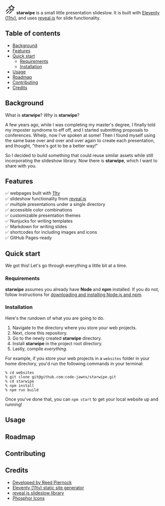 <svg class="icon" xmlns="http://www.w3.org/2000/svg" width="32" height="32" viewBox="0 0 256 256"><path d="M239.37,70.1A13.16,13.16,0,0,0,227.9,61l-37.22-3.15L176.16,24a13.24,13.24,0,0,0-24.31,0L137.33,57.86,100.1,61a13.13,13.13,0,0,0-7.49,23.06l28.16,24-8.43,35.73a13.1,13.1,0,0,0,5,13.58,13.25,13.25,0,0,0,14.63.7l32-19,32,19a13.25,13.25,0,0,0,14.63-.7,13.09,13.09,0,0,0,5-13.58l-8.43-35.73,28.15-24A13.07,13.07,0,0,0,239.37,70.1Zm-43.86,27a13.06,13.06,0,0,0-4.26,13l7.31,31-27.78-16.51a13.24,13.24,0,0,0-13.56,0L129.44,141l7.31-31a13,13,0,0,0-4.25-13L108.24,76.38l32.09-2.72a13.16,13.16,0,0,0,11-7.94L164,36.24l12.64,29.48a13.18,13.18,0,0,0,11,7.94l32.09,2.72ZM85.66,125.66l-56,56a8,8,0,0,1-11.32-11.32l56-56a8,8,0,0,1,11.32,11.32Zm16,56-56,56a8,8,0,0,1-11.32-11.32l56-56a8,8,0,0,1,11.32,11.32Zm72-11.32a8,8,0,0,1,0,11.32l-56,56a8,8,0,0,1-11.32-11.32l56-56A8,8,0,0,1,173.66,170.34Z"></path></svg> **starwipe** is a small little presentation slideslow. It is built with [Eleventy (11ty)](https://www.11ty.dev/), and uses [reveal.js](https://revealjs.com/) for slide functionality.

## Table of contents

- [Background](#background)
- [Features](#features)
- [Quick start](#quick-start)
  - [Requirements](#requirements)
  - [Installation](#installation)
- [Usage](#usage)
- [Roadmap](#roadmap)
- [Contributing](#contributing)
- [Credits](#credits)

## Background

What is **starwipe**? _Why_ is **starwipe**?

A few years ago, while I was completing my master's degree, I finally told my imposter syndrome to eff off, and I started submitting proposals to conferences. Whelp, now I've spoken at some! Then I found myself using the same base over and over and over again to create each presentation, and thought, "there's got to be a better way!"

So I decided to build something that could reuse similar assets while still incorporating the slideshow library. Now there is **starwipe**, which I want to share with you.

## Features

✅ webpages built with [11ty](https://www.11ty.dev/)  
✅ slideshow functionality from [reveal.js](https://revealjs.com/)  
✅ multiple presentations under a single directory  
✅ accessible color combinations  
✅ customizable presentation themes  
✅ Nunjucks for writing templates  
✅ Markdown for writing slides  
✅ shortcodes for including images and icons  
✅ GitHub Pages-ready  

## Quick start

We got this! Let's go through everything a little bit at a time.

### Requirements

**starwipe** assumes you already have **Node** and **npm** installed. If you do not, follow instructions for [downloading and installing Node.js and npm](https://docs.npmjs.com/downloading-and-installing-node-js-and-npm).

### Installation

Here's the rundown of what you are going to do.

1. Navigate to the directory where you store your web projects.
1. Next, clone this repository.
1. Go to the newly created **starwipe** directory.
1. Install **starwipe** in the project root directory.
1. Lastly, compile _everything_.

For example, if you store your web projects in a `websites` folder in your home directory, you'd run the following commands in your terminal:

```
% cd websites
% git clone git@github.com:code-jawns/starwipe.git
% cd starwipe
% npm install
% npm run build
```

Once you've done that, you can `npm start` to get your local website up and running!

## Usage

## Roadmap

## Contributing

## Credits

- [Developed by Reed Piernock](https://reedcodes.com/)
- [Eleventy (11ty) static site generator](https://www.11ty.dev/)
- [reveal.js slideslow library](https://revealjs.com/)
- [Phosphor Icons](https://phosphoricons.com/)
